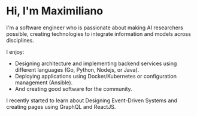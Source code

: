 # Hi, I'm Maximiliano

I'm a software engineer who is passionate about making AI researchers possible, creating technologies to integrate information and models across disciplines.

I enjoy:

- Designing architecture and implementing backend services using different languages (Go, Python, Nodejs, or Java).
- Deploying applications using Docker/Kubernetes or configuration management (Ansible).
- And creating good software for the community.

I recently started to learn about Designing Event-Driven Systems and creating pages using GraphQL and ReactJS.
